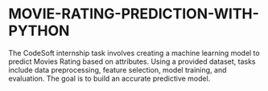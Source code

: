 # MOVIE-RATING-PREDICTION-WITH-PYTHON
The CodeSoft internship task involves creating a machine learning model to predict  Movies Rating based on attributes. Using a provided dataset, tasks include data preprocessing, feature selection, model training, and evaluation. The goal is to build an accurate predictive model.
